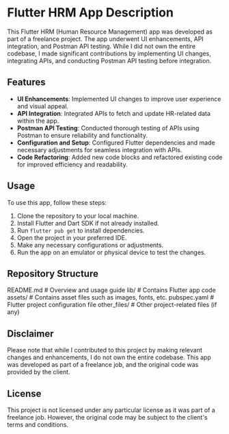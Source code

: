 # Flutter HRM App Description

This Flutter HRM (Human Resource Management) app was developed as part of a freelance project. The app underwent UI enhancements, API integration, and Postman API testing. While I did not own the entire codebase, I made significant contributions by implementing UI changes, integrating APIs, and conducting Postman API testing before integration.

## Features

- **UI Enhancements**: Implemented UI changes to improve user experience and visual appeal.
- **API Integration**: Integrated APIs to fetch and update HR-related data within the app.
- **Postman API Testing**: Conducted thorough testing of APIs using Postman to ensure reliability and functionality.
- **Configuration and Setup**: Configured Flutter dependencies and made necessary adjustments for seamless integration with APIs.
- **Code Refactoring**: Added new code blocks and refactored existing code for improved efficiency and readability.

## Usage

To use this app, follow these steps:

1. Clone the repository to your local machine.
2. Install Flutter and Dart SDK if not already installed.
3. Run `flutter pub get` to install dependencies.
4. Open the project in your preferred IDE.
5. Make any necessary configurations or adjustments.
6. Run the app on an emulator or physical device to test the changes.

## Repository Structure

README.md # Overview and usage guide
lib/ # Contains Flutter app code
assets/ # Contains asset files such as images, fonts, etc.
pubspec.yaml # Flutter project configuration file
other_files/ # Other project-related files (if any)


## Disclaimer

Please note that while I contributed to this project by making relevant changes and enhancements, I do not own the entire codebase. This app was developed as part of a freelance job, and the original code was provided by the client.

## License

This project is not licensed under any particular license as it was part of a freelance job. However, the original code may be subject to the client's terms and conditions.

